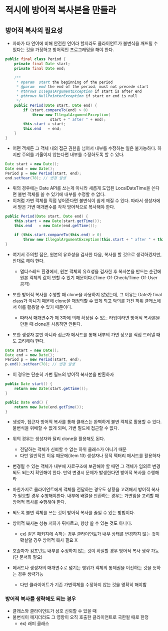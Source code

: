 # 적시에 방어적 복사본을 만들라

## 방어적 복사의 필요성

- 자바가 타 언어에 비해 안전한 언어라 할지라도 클라이언트가 불변식을 깨뜨릴 수 있다는 것을 가정하고 방어적인 프로그래밍을 해야 한다.

```java
public final class Period {
    private final Date start;
    private final Date end;

    /**
     * @param  start the beginning of the period
     * @param  end the end of the period; must not precede start
     * @throws IllegalArgumentException if start is after end
     * @throws NullPointerException if start or end is null
     */
    public Period(Date start, Date end) {
        if (start.compareTo(end) > 0)
            throw new IllegalArgumentException(
                    start + " after " + end);
        this.start = start;
        this.end   = end;
    }
}
```

- 어떤 객체든 그 객체 내의 접근 권한을 넘어서 내부를 수정하는 일은 불가능하다. 하지만 주의를 기울이지 않는다면 내부를 수정하도록 할 수 있다.

```java
Date start = new Date();
Date end = new Date();
Period p = new Period(start, end);
end.setYear(78); // 변경 발생
```

- 위의 경우에는 Date API를 쓰는게 아니라 새롭게 도입된 LocalDateTime을 쓴다면 불변 객체를 쓸 수 있기에 내부를 수정할 수 없다.
- 이처럼 가변 객체를 직접 넣어준다면 불변식이 쉽게 깨질 수 있다. 따라서 생성자에서 받은 가변 매개변수를 각각 방어적으로 복사해야 한다.

```java
public Period(Date start, Date end) {
    this.start = new Date(start.getTime());
    this.end   = new Date(end.getTime());

    if (this.start.compareTo(this.end) > 0)
        throw new IllegalArgumentException(this.start + " after " + this.end);
}
```

- 여기서 주의할 점은, 원본의 유효성을 검사한 다음, 복사를 할 것으로 생각하겠지만, 반대로 해야 한다.
    - 멀티스레드 환경에서, 원본 객체의 유효성을 검사한 후 복사본을 만드는 순간에 원본 객체의 값이 변할 수 있기 때문이다.(Time-Of-Check/Time-Of-User 공격)
- 또한 방어적 복사를 수행할 때 clone을 사용하지 않았는데, 그 이유는 Date가 final class가 아니기 때문에 clone을 재정의할 수 있게 되고 악의를 가진 하위 클래스에서 이를 활용할 수 있기 때문이다.
    - 따라서 매개변수가 제 3자에 의해 확장될 수 있는 타입이라면 방어적 복사본을 만들 때 clone을 사용하면 안된다.

- 또한 생성자 뿐만 아니라 접근자 메서드를 통해 내부의 가변 정보를 직접 드러낼 때도 고려해야 한다.

```java
Date start = new Date();
Date end = new Date();
Period p = new Period(start, end);
p.end().setYear(78); // 변경 발생
```

- 이 경우는 단순히 가변 필드의 방어적 복사본을 반환하자

```java
public Date start() {
    return new Date(start.getTime());
}

public Date end() {
    return new Date(end.getTime());
}
```

- 생성자, 접근자 방어적 복사를 통해 클래스는 완벽하게 불변 객체로 활용할 수 있다. 불변식을 위배할 수 없게 되며, 가변 필드에 접근할 수 없다.
- 위의 경우는 생성자와 달리 clone을 활용해도 된다.
    - 전달하는 객체가 신뢰할 수 없는 하위 클래스가 아니기 때문
    - 다만 일반적인 이유 때문에(item 13) 생성자나 정적 팩터리 메서드를 활용하자

 

- 변경될 수 있는 객체가 내부에 자료구조에 보관해야 할 때면 그 객체가 임의로 변경되도 되는지 확인해야 한다. 만약 변경시 문제가 발생한다면 방어적 복사를 수행해라
- 마찬가지로 클라이언트에게 객체를 전달하는 경우도 상황을 고려해서 방어적 복사가 필요할 경우 수행해야한다. 내부에 배열을 반환하는 경우는 가변임을 고려할 때 방어적 복사를 수행해야 한다.
- 되도록 불변 객체를 쓰는 것이 방어적 복사를 줄일 수 있는 방법이다.

- 방어적 복사는 성능 저하가 뒤따르고, 항상 쓸 수 있는 것도 아니다.
    - ex) 같은 패키지에 속하는 경우 클라이언트가 내부 상태를 변경하지 않는 것이 확실할 경우 방어적 복사 필요 X
- 호출자가 컴포넌트 내부를 수정하지 않는 것이 확실할 경우 방어적 복사 생략 가능(단 문서화 필요)
- 메서드나 생성자의 매개변수로 넘기는 행위가 객체의 통제권을 이전하는 것을 뜻하는 경우 생략가능
    - 다만 클라이어트가 기존 가변객체를 수정하지 않는 것을 명확히 해야함

### 방어적 복사를 생략해도 되는 경우

- 클래스와 클라이언트가 상호 신뢰할 수 있을 때
- 불변식이 깨지더라도 그 영향이 오직 호출한 클라이언트로 국한될 때로 한정
    - ex) 래퍼 클래스
